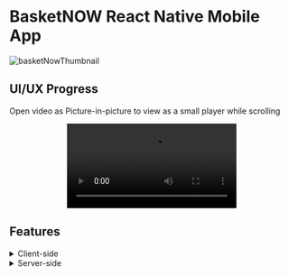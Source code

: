 # BasketNOW React Native Mobile App

![basketNowThumbnail](https://github.com/Cams-Plan/BasketNow-React-Native-App/assets/110306796/4cb3d500-e137-42ad-b0e4-37563518b2de)

## UI/UX Progress
  Open video as Picture-in-picture to view as a small player while scrolling

<div align="center" >
  <video src="https://github.com/Cams-Plan/BasketNow-React-Native-App/assets/110306796/76a247e8-3598-47b0-a315-5ee01f80e799" />
</div>

## Features
<details>
<summary>Client-side</summary>
<ul>
<li>Create Training block Templates</li>
<ul>
<li>Drill titles</li>
<li>Drill description</li>
<li>Drill type (offense/defense)</li>
<li>KPIs</li>
<li>Tags</li>
</ul>
<li>Workout Calendar</li>
<ul>
<li>Displays date</li>
<li>Add/remove workout blocks</li>
<li>Edit workout block (option to edit the template too)</li>
<li>Set reminders</li>
</ul>
<li>Personal Zone/Locker Room</li>
<ul>
<li>Collective view of training blocks</li>
<li>Most used template</li>
<li>Top 3 used offensive drills</li>
<li>Top 3 used defensive drills</li>
<li>Total reps</li>
</ul>
<li>Playbook</li>
<ul>
<li>Team/personal playbooks</li>
<li>Tags</li>
<li>Canvas for moving 6 nodes (5 players, 1 ball) using keyframes for animation steps</li>
<li>Apply a description to each node's movement</li>
<li></li>
</ul>
<li>Auth</li>
<ul>
<li>Standard login with email verification</li>
<li>0Auth option</li>
<li>Cookies</li>
</ul>
</ul>

</details>
<details>
<summary>Server-side</summary>
<ul>
<li> Auth</li>
<ul>
<li> Cookies</li>
<li> All Routes except login/reg are protected</li>
</ul>
<li> Client-side</li>
<ul>
<li> nested list 1</li>
<li> nested list 2</li>
</ul>
<li> Server-side</li>
</ul>
</details>

